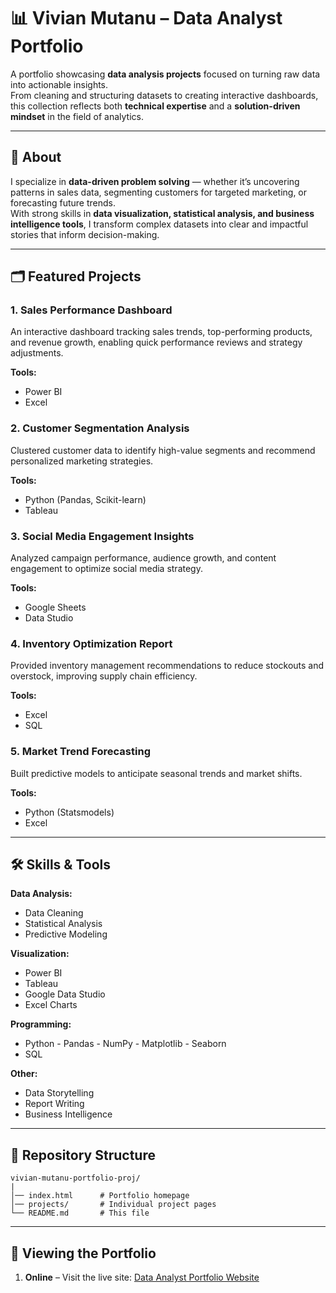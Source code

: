 
# 📊 Vivian Mutanu – Data Analyst Portfolio

A portfolio showcasing **data analysis projects** focused on turning raw data into actionable insights.  
From cleaning and structuring datasets to creating interactive dashboards, this collection reflects both **technical expertise** and a **solution-driven mindset** in the field of analytics.

----------

## 🎯 About

I specialize in **data-driven problem solving** — whether it’s uncovering patterns in sales data, segmenting customers for targeted marketing, or forecasting future trends.  
With strong skills in **data visualization, statistical analysis, and business intelligence tools**, I transform complex datasets into clear and impactful stories that inform decision-making.

----------

## 🗂 Featured Projects

### 1. **Sales Performance Dashboard**
An interactive dashboard tracking sales trends, top-performing products, and revenue growth, enabling quick performance reviews and strategy adjustments.

**Tools:** 
- Power BI
- Excel  

### 2. **Customer Segmentation Analysis**
Clustered customer data to identify high-value segments and recommend personalized marketing strategies.

**Tools:** 
- Python (Pandas, Scikit-learn)
- Tableau  

### 3. **Social Media Engagement Insights**
Analyzed campaign performance, audience growth, and content engagement to optimize social media strategy.

**Tools:** 
- Google Sheets
- Data Studio  

### 4. **Inventory Optimization Report**
Provided inventory management recommendations to reduce stockouts and overstock, improving supply chain efficiency.

**Tools:** 
- Excel
- SQL  

### 5. **Market Trend Forecasting**
Built predictive models to anticipate seasonal trends and market shifts.

**Tools:** 
- Python (Statsmodels)
- Excel  

----------

## 🛠 Skills & Tools

**Data Analysis:** 
- Data Cleaning
- Statistical Analysis
- Predictive Modeling  

**Visualization:** 
- Power BI
- Tableau
- Google Data Studio
- Excel Charts  

**Programming:** 
- Python
		- Pandas
		- NumPy
		- Matplotlib
		- Seaborn
- SQL  

**Other:** 
- Data Storytelling
- Report Writing
- Business Intelligence

----------

## 📂 Repository Structure

```
vivian-mutanu-portfolio-proj/
|
│── index.html      # Portfolio homepage 
│── projects/       # Individual project pages 
└── README.md       # This file

```
----------

## 🚀 Viewing the Portfolio

1.  **Online** – Visit the live site: [Data Analyst Portfolio Website](https://vivian-mutanu-porftolio.netlify.app/)
